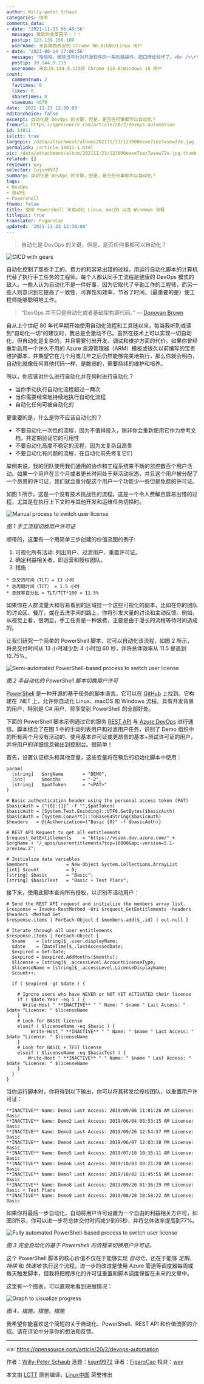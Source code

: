 ```yaml
---
author: Willy-peter Schaub
categories: 技术
comments_data:
- date: '2021-11-25 06:40:56'
  message: 微软的韭菜园子！！！
  postip: 123.139.156.189
  username: 来自陕西西安的 Chrome 90.0|GNU/Linux 用户
- date: '2023-06-14 17:06:56'
  message: "哈哈哈，微软当年针对开源软件的一系列骚操作，把口碑给败坏了。<br />\r\n但是近些年，微软还是积极拥抱开源的。我觉得powershell可以了解下。至少比cmd好一点"
  postip: 39.144.9.115
  username: 来自39.144.9.115的 Chrome 114.0|Windows 10 用户
count:
  commentnum: 2
  favtimes: 0
  likes: 0
  sharetimes: 0
  viewnum: 4679
date: '2021-11-23 12:30:08'
editorchoice: false
excerpt: 自动化是 DevOps 的关键，但是，是否任何事都可以自动化？
fromurl: https://opensource.com/article/20/2/devops-automation
id: 14011
islctt: true
largepic: /data/attachment/album/202111/23/123000eexe7iez7wsew72e.jpg
permalink: /article-14011-1.html
pic: /data/attachment/album/202111/23/123000eexe7iez7wsew72e.jpg.thumb.jpg
related: []
reviewer: wxy
selector: lujun9972
summary: 自动化是 DevOps 的关键，但是，是否任何事都可以自动化？
tags:
- DevOps
- 自动化
- Powershell
thumb: false
title: 使用 Powershell 来自动化 Linux、macOS 以及 Windows 流程
titlepic: true
translator: FigaroCao
updated: '2021-11-23 12:30:08'
---
```



> 
> 自动化是 DevOps 的关键，但是，是否任何事都可以自动化？
> 
> 
> 


![](/data/attachment/album/202111/23/123000eexe7iez7wsew72e.jpg "CICD with gears")


自动化控制了那些手工的、费力的和容易出错的过程，用运行自动化脚本的计算机代替了执行手工任务的工程师。每个人都认同手工流程是健康的 DevOps 模式的敌人。一些人认为自动化不是一件好事，因为它取代了辛勤工作的工程师，而另一些人则意识到它提高了一致性、可靠性和效率，节省了时间，（最重要的是）使工程师能够聪明地工作。



> 
> “DevOps 并不只是自动化或者基础架构即代码。” — [Donovan Brown](http://www.donovanbrown.com/post/what-is-devops)
> 
> 
> 


自从上个世纪 80 年代早期开始使用自动化流程和工具链以来，每当我听到或读到“自动化一切”的建议时，我总是会激动不已。虽然在技术上可以实现一切自动化，但自动化是复杂的，并且需要付出开发、调试和维护方面的代价。如果你曾经重新启用一个许久不用的 Azure 资源管理器（ARM）模板或很久以前编写的宝贵维护脚本，并期望它在几个月或几年之后仍然能够完美地执行，那么你就会明白，自动化就像任何其他代码一样，是脆弱的，需要持续的维护和培养。


所以，你应该对什么进行自动化并在何时进行自动化？


* 当你手动执行自动化流程超过一两次
* 当你需要经常地持续地执行自动化流程
* 自动化任何可被自动化的


更重要的是，什么是你不应该自动化的？


* 不要自动化一次性的流程，因为不值得投入，除非你会重新使用它作为参考文档，并定期验证它的可用性
* 不要自动化高度不稳定的流程，因为太复杂且昂贵
* 不要自动化有问题的流程，在自动化前先修复它们


举例来说，我的团队使用我们通用的协作和工程系统来不断的监控数百个用户活动。如果一个用户在三个月或者更长时间处于非活动状态，并且这个用户被分配了一个昂贵的许可证，我们就会重分配这个用户一个功能少一些但是免费的许可证。


如图 1 所示，这是一个没有技术挑战性的流程。这是一个令人费解且容易出错的过程，尤其是在执行上下文时与其他开发和运维任务切换时。


![Manual process to switch user license](/data/attachment/album/202111/23/123009p8u8ouddseevsugr.png "Manual process to switch user license")


*图 1 手工流程切换用户许可证*


顺带的，这里有一个用简单三步创建的价值流图的例子:


1. 可视化所有活动: 列出用户、过滤用户、重置许可证。
2. 确定利益相关者，即运营和授权团队。
3. 措施：



```
* 总交货时间（TLT）= 13 小时
* 总周期时间（TCT） = 1.5 小时
* 总效率百分比 = TLT/TCT*100 = 11.5%

```

如果你在人群流量大和容易看到的区域挂一个这些可视化的副本，比如在你的团队的讨论区、餐厅，或在去洗手间的路上，你将引发大量的讨论和主动反馈。例如，从视觉上看，很明显，手工任务是一种浪费，主要是由于漫长的流程等待时间造成的。


让我们研究一个简单的 PowerShell 脚本，它可以自动化该流程，如图 2 所示，将总交付时间从 13 小时减少到 4 小时加 60 秒，并将总体效率从 11.5 提高到 12.75%。


![Semi-automated PowerShell-based process to switch user license](/data/attachment/album/202111/23/123010owwfcklwsk4ywse4.png "Semi-automated PowerShell-based process to switch user license")


*图 2 半自动化的 PowerShell 脚本切换用户许可*


[PowerShell](https://opensource.com/article/19/8/variables-powershell) 是一种开源的基于任务的脚本语言。它可以在 [GitHub](https://github.com/powershell/powershell) 上找到。它构建在 .NET 上，允许你自动化 Linux、macOS 和 Windows 流程。具有开发背景的用户，特别是 C# 用户，将享受到 PowerShell 的全部好处。


下面的 PowerShell 脚本示例通过它的服务 [REST API](https://docs.microsoft.com/en-us/rest/api/azure/devops/?view=azure-devops-rest-5.1) 与 [Azure DevOps](https://docs.microsoft.com/en-us/azure/devops/user-guide/what-is-azure-devops?view=azure-devops) 进行通信。脚本结合了在图 1 中的手动列表用户和过滤用户任务，识别了 Demo 组织中的所有两个月没有活动的、使用基本许可证或更昂贵的基本+测试许可证的用户，并将用户的详细信息输出到控制台。很简单！


首先，设置认证标头和其他变量，这些变量将在稍后的初始化脚本中使用：



```
param(
  [string]   $orgName       = "DEMO",
  [int]      $months        = "-2",
  [string]   $patToken      = "<PAT>"
)

# Basic authentication header using the personal access token (PAT)
$basicAuth = ("{0}:{1}" -f "",$patToken)
$basicAuth = [System.Text.Encoding]::UTF8.GetBytes($basicAuth)
$basicAuth = [System.Convert]::ToBase64String($basicAuth)
$headers   = @{Authorization=("Basic {0}" -f $basicAuth)}

# REST API Request to get all entitlements
$request_GetEntitlements    = "https://vsaex.dev.azure.com/" + $orgName + "/_apis/userentitlements?top=10000&api-version=5.1-preview.2";

# Initialize data variables
$members              = New-Object System.Collections.ArrayList
[int] $count          = 0;
[string] $basic       = "Basic";
[string] $basicTest   = "Basic + Test Plans";

```

接下来，使用此脚本查询所有授权，以识别不活动用户：



```
# Send the REST API request and initialize the members array list.
$response = Invoke-RestMethod -Uri $request_GetEntitlements -headers $headers -Method Get
$response.items | ForEach-Object { $members.add($_.id) | out-null }

# Iterate through all user entitlements
$response.items | ForEach-Object {
  $name    = [string]$_.user.displayName;
  $date    = [DateTime]$_.lastAccessedDate;
  $expired = Get-Date;
  $expired = $expired.AddMonths($months);
  $license = [string]$_.accessLevel.AccountLicenseType;
  $licenseName = [string]$_.accessLevel.LicenseDisplayName;
  $count++;

  if ( $expired -gt $date ) {

    # Ignore users who have NEVER or NOT YET ACTIVATED their license
    if ( $date.Year -eq 1 ) {
      Write-Host " **INACTIVE** " " Name: " $name " Last Access: " $date "License: " $licenseName
    }
    # Look for BASIC license
    elseif ( $licenseName -eq $basic ) {
         Write-Host " **INACTIVE** " " Name: " $name " Last Access: " $date "License: " $licenseName
    }
    # Look for BASIC + TEST license
    elseif ( $licenseName -eq $basicTest ) {
        Write-Host " **INACTIVE** " " Name: " $name " Last Access: " $date "License: " $licenseName
    }
  }
}

```

当你运行脚本时，你将得到以下输出，你可以将其转发给授权团队，以重置用户许可证：



```
**INACTIVE** Name: Demo1 Last Access: 2019/09/06 11:01:26 AM License: Basic
**INACTIVE** Name: Demo2 Last Access: 2019/06/04 08:53:15 AM License: Basic
**INACTIVE** Name: Demo3 Last Access: 2019/09/26 12:54:57 PM License: Basic
**INACTIVE** Name: Demo4 Last Access: 2019/06/07 12:03:18 PM License: Basic
**INACTIVE** Name: Demo5 Last Access: 2019/07/18 10:35:11 AM License: Basic
**INACTIVE** Name: Demo6 Last Access: 2019/10/03 09:21:20 AM License: Basic
**INACTIVE** Name: Demo7 Last Access: 2019/10/02 11:45:55 AM License: Basic
**INACTIVE** Name: Demo8 Last Access: 2019/09/20 01:36:29 PM License: Basic + Test Plans
**INACTIVE** Name: Demo9 Last Access: 2019/08/28 10:58:22 AM License: Basic

```

如果你将最后一步自动化，自动将用户许可设置为一个自由的利益相关方许可，如图3所示，你可以进一步将总体交付时间减少到65秒，并将总体效率提高到77%。


![Fully automated PowerShell-based process to switch user license](/data/attachment/album/202111/23/123010rujao3maq8aonx3j.png "Fully automated PowerShell-based process to switch user license")


*图 3 完全自动化的基于 Powershell 的流程来切换用户许可证。*


这个 PowerShell 脚本的核心价值不仅在于能够实现 *自动化*，还在于能够 *定期*、*持续* 和 *快速地* 执行这个流程。进一步的改进是使用 Azure 管道等调度器每周或每天触发脚本，但我将把程序化的许可证重置和脚本调度保留在未来的文章中。


这里有一个图表，可以直观地看到进展情况：


![Graph to visualize progress](/data/attachment/album/202111/23/123010rqt8zwttdvevtnmv.png "Graph to visualize progress")


*图 4，措施，措施，措施*


我希望你能喜欢这个简短的关于自动化、PowerShell、REST API 和价值流图的介绍。请在评论中分享你的想法和反馈。




---


via: <https://opensource.com/article/20/2/devops-automation>


作者：[Willy-Peter Schaub](https://opensource.com/users/wpschaub) 选题：[lujun9972](https://github.com/lujun9972) 译者：[FigaroCao](https://github.com/FigaroCao) 校对：[wxy](https://github.com/wxy)


本文由 [LCTT](https://github.com/LCTT/TranslateProject) 原创编译，[Linux中国](https://linux.cn/) 荣誉推出